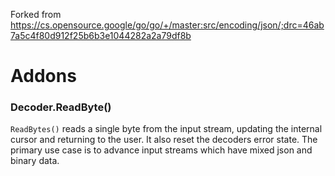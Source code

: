 Forked from https://cs.opensource.google/go/go/+/master:src/encoding/json/;drc=46ab7a5c4f80d912f25b6b3e1044282a2a79df8b

# Addons

### Decoder.ReadByte()

`ReadBytes()` reads a single byte from the input stream, updating the internal cursor and returning to the user. It also reset the decoders error state. The primary use case is to advance input streams which have mixed json and binary data.
